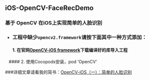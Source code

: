 ## iOS-OpenCV-FaceRecDemo
### 基于 OpenCV 在iOS上实现简单的人脸识别
+ ### 工程中缺少`opencv2.framework`请按下面其中一种方式添加：
    #### 1. 在官网[OpenCV-iOS framework](https://opencv.org/releases.html)下载编译好的库导入工程
    #### 2. 使用Cocopods安装，pod 'OpenCV'
    
###详细文章请看我的简书：[OpenCV-iOS（一）：简单的人脸识别](https://www.jianshu.com/p/5dd08b8ed437)
